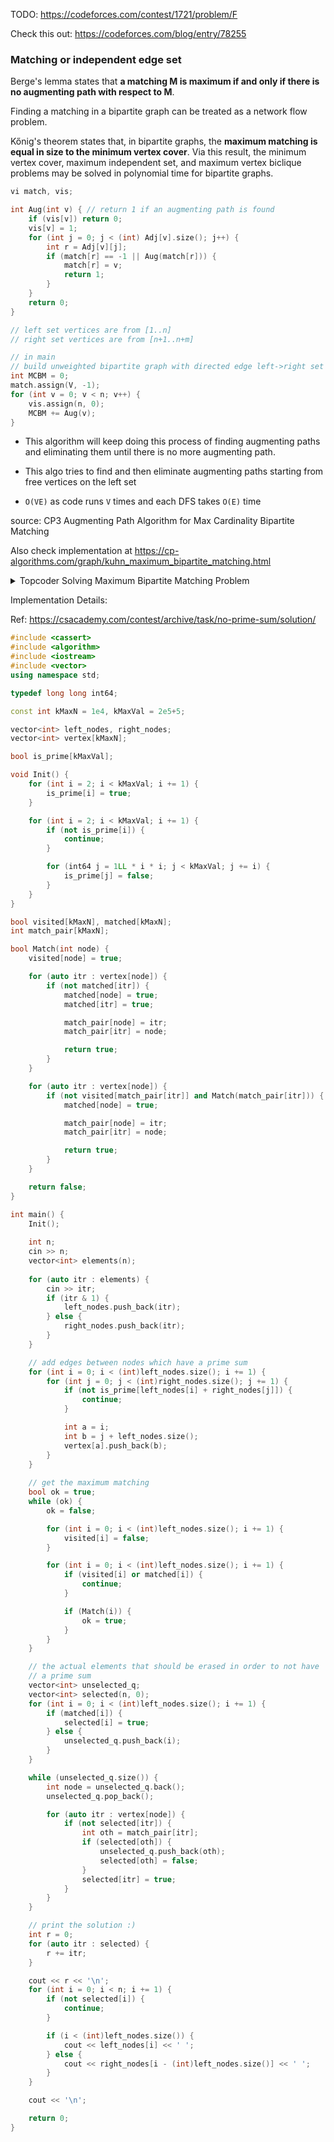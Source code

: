 TODO: https://codeforces.com/contest/1721/problem/F

Check this out: https://codeforces.com/blog/entry/78255

### Matching or independent edge set

Berge's lemma states that **a matching M is maximum if and only if there is no augmenting path with respect to M**.

Finding a matching in a bipartite graph can be treated as a network flow problem.

Kőnig's theorem states that, in bipartite graphs, the **maximum matching is equal in size to the minimum vertex cover**. Via this result, the minimum vertex cover, maximum independent set, and maximum vertex biclique problems may be solved in polynomial time for bipartite graphs.

```cpp
vi match, vis;

int Aug(int v) { // return 1 if an augmenting path is found
    if (vis[v]) return 0;
    vis[v] = 1;
    for (int j = 0; j < (int) Adj[v].size(); j++) {
        int r = Adj[v][j];
        if (match[r] == -1 || Aug(match[r])) {
            match[r] = v;
            return 1;
        }
    }
    return 0;
}

// left set vertices are from [1..n]
// right set vertices are from [n+1..n+m]

// in main
// build unweighted bipartite graph with directed edge left->right set
int MCBM = 0;
match.assign(V, -1);
for (int v = 0; v < n; v++) {
    vis.assign(n, 0);
    MCBM += Aug(v);
}
```

* This algorithm will keep doing this process of finding augmenting paths and eliminating them until there is no more augmenting path.

* This algo tries to find and then eliminate augmenting paths starting from free vertices on the left set

* `O(VE)` as code runs `V` times and each DFS takes `O(E)` time

source: CP3 Augmenting Path Algorithm for Max Cardinality Bipartite Matching

Also check implementation at https://cp-algorithms.com/graph/kuhn_maximum_bipartite_matching.html

<details>
	<summary> Topcoder Solving Maximum Bipartite Matching Problem </summary>
	
### Hopcroft Karp’s algorithm can solve the MCBM problem in `O(√V E)`

**NAME**
Solving Maximum Bipartite Matching Problem
	
source: https://apps.topcoder.com/forums/?module=Thread&threadID=684427&start=0

**PROBLEM**
In this article we shall speak about Solving Maximum Bipartite Matching Problem. 

There is a bipartite graph containing `N` vertices (`n` vertices in left part and `k = N-n` vertices in right part of graph) 
and ``M edges. We are to find maximum bipartite matching, i.e. mark maximum number of edges, so that no one of them 
have adjacent vertices with each other. This problem can be easily solved in two ways.

**SOLUTION**

#### First way: Kuhn’s algorithm.

Chain with length k is a simple path (i.e. it contains no repeated vertices or edges) that has k edges in the 
bipartite graph. Alternating chain (in a bipartite graph, with respect to some matching) is a chain in which the 
edges alternately belong / not belong to the matching. The increasing chain (in a bipartite graph, with respect 
to a matching) is an alternating chain, whose initial and final vertices (as well as edges) do not belong to matching.

Berja’s theorem(Berge's lemma): 
Matching is maximal if and only if there are no increasing chains with respect to it.

So, let’s notice that if we find an increasing chain, we can increase our matching by one. 
We will go along this increasing chain and mark edges which are not marked and unmark edges that were marked 
(first edge is not marked by definition – we will mark it, second is marked, so we will unmark it and so on). 
It is obvious that by doing this operation we will increase our matching by one, because length of increasing chain 
is always odd and because in this chain we had `[k/2]+1` unmarked edges and `[k/2]` marked edges and after rematching 
we have `[k/2]` unmarked edges and `[k/2]+1` marked edges in the chain.

So the main idea of the algorithm is to search increasing chains while we can and increase matching.

Well, new problem is how to find increasing chains. Kuhn’s algorithm is based on dfs (depth first search) or 
bfs (breadth first search) algorithm.

Complexity of searching an increasing chain is `O(N+M)` and maximum number of them is `N/2`, 
overall asymptotic is `O(N*N + N*M) = O(NM)`

Let’s see how we will search increasing chains: we shall use dfs. We will call dfs only from vertices of graph’s left part. 
From left part it goes to right only using not marked edges, and from right to left only using marked edges. 
In our implementation dfs will be called only from left graph’s vertices and will return bool – true if it found chain 
and false if not. From current vertex algorithm will go through all adjacent not marked edges to vertex from right part 
called TO. If TO has no adjacent marked edges, dfs will return true, because it is last vertex of increasing chain. 
If it has, we will call dfs from TO’s neighbor on marked edge and return true if it returned true.

```cpp
// Pseudocode:
bool kuhn(vertex v) {
    if (used[v]) return false;
    used[v] = true;

    for (vertex q adjacent to v) {
        if ((q has no pair) or kuhn(pairs[q])) {
            pairs[q] = v;
            return true;
        }
    }
}

find_max_matching {
    for (vertex v = {1, .., n}) {
        used = {0};
        kuhn(v);
    }
}
```

Implementation (C++):

```cpp
#include<vector>
#include<utility>

using namespace std;

class KuhnImplementation {
    public:
        int n, k;
    vector<vector<int>> g;
    vector<int> pairs;
    vector<bool> used;

    bool kuhn(int v) {
        if (used[v]) return false;
        used[v] = true;
        for (int i = 0; i < g[v].size(); ++i) {
            int to = g[v][i] - n;
            if (pairs[to] == -1 || kuhn(pairs[to])) {
                pairs[to] = v;
                return true;
            }
        }
        return false;
    }

    vector < pair < int, int > > find_max_matching(vector < vector < int > > & _g, int _n, int _k) {
        g = _g;
        //g[i] is a list of adjacent vertices to vertex i, where i is from left patr and g[i][j] is from right part
        n = _n;
        //n is number of vertices in left part of graph
        k = _k;
        //k is number of vertices in right part of graph

        pairs = vector < int > (k, -1);
        //pairs[i] is a neighbor of vertex i from right part, on marked edge
        used = vector < bool > (n, false);
        for (int i = 0; i < n; ++i) {
            fill(used.begin(), used.end(), false);
            kuhn(i);
        }

        vector < pair < int, int > > res;
        for (int i = 0; i < k; i++)
            if (pairs[i] != -1)
                res.push_back(make_pair(pairs[i], i + n));

        return res;

    }
};
```


Improved implementation:

* Let’s modify algorithm in next way. Do not clear used marks after you find one path. 
* Instead of it run a series of DFS-es over all vertices in a single phase. 
* One such phase takes strictly O(V+E) time (graph full traversal) and can find more than one increasing path at once. 
* Moreover, the first phase will behave precisely as greedy algorithm (which is also improvement). 
* After running each phase you should clear used and run the next phase. Terminate when no path is found during one phase.

```cpp
#include<vector>
#include<utility>

using namespace std;

class KuhnImplementation {
    public:
        int n, k;
    vector<vector<int>> g;
    vector<int> pairs_of_right, pairs_of_left;
    vector<bool> used;

    bool kuhn(int v) {
        if (used[v]) return false;
        used[v] = true;
        for (int i = 0; i < g[v].size(); ++i) {
            int to = g[v][i] - n;
            if (pairs_of_right[to] == -1 || kuhn(pairs_of_right[to])) {
                pairs_of_right[to] = v;
                pairs_of_left[v] = to;
                return true;
            }
        }
        return false;
    }

    vector < pair < int, int > > find_max_matching(vector < vector < int > > & _g, int _n, int _k) {
        g = _g;
        //g[i] is a list of adjacent vertices to vertex i, where i is from left patr and g[i][j] is from right part
        n = _n;
        //n is number of vertices in left part of graph
        k = _k;
        //k is number of vertices in right part of graph

        pairs_of_right = vector < int > (k, -1);
        pairs_of_left = vector < int > (n, -1);
        //pairs_of_right[i] is a neighbor of vertex i from right part, on marked edge
        //pairs_of_left[i]  is a neighbor of vertex i from left part, on marked edge
        used = vector < bool > (n, false);

        bool path_found;
        do {
            fill(used.begin(), used.end(), false);
            path_found = false;
            //remember to start only from free vertices which are not visited yet
            for (int i = 0; i < n; ++i)
                if (pairs_of_left[i] < 0 && !used[i])
                    path_found |= kuhn(i);
        } while (path_found);

        vector < pair < int, int > > res;
        for (int i = 0; i < k; i++)
            if (pairs_of_right[i] != -1)
                res.push_back(make_pair(pairs_of_right[i], i + n));

        return res;
    }
};
```

#### Second way: Maximum flow algorithm.


Solving this problem using maximum flow algorithm is obvious. We will create two new vertices: S and T. 

We will create edges from S to all vertices of left part of graph and we will create edges from all vertices of 
right part of graph to T. 

All edges capacity will be equal to 1. After that we need to find maximum flow from S to T.

All used edges between left and right parts are maximum matching. It is obvious why it works. 

It is easier to understand, especially if you understand and know how to code max flow algorithm.


Implementation:

```cpp
#include<vector>
#include<utility>
using namespace std;
 
class MaxFlowImplementation
{
public:
	vector<vector<int> > g;
	vector<bool> used;
	int n, k;
 
	bool find_path(int a, int b) 
        {
		if(a == b) return true;
		if(used[a]) return false;
		used[a] = true;
		for(int i = 0; i < n+k+2; i++) 
			if(g[a][i] > 0 && find_path(i, b))
                        {
				g[a][i]--;
				g[i][a]++;
				return true;
			}
		return false;
	}
 
	vector<pair<int, int> > find_max_matching(vector<vector<int> > &v, int _n, int _k)
        {
		//v[i] is a list of adjacent vertices to vertex i, where i is from left part and v[i][j] is from right part
		n = _n;
		//n is number of vertices in left part of graph
		k = _k;
		//k is number of vertices in right part of graph
 
		g = vector<vector<int> >(n+k+2, vector<int>(n+k+2));
		//g[i][j] = 1 if there is edge between vertex i from left part 
		//            			    and vertex j from right part
		for(int i = 0; i < v.size(); i++)
                    for(int j = 0; j < v[i].size(); j++)
                        g[i][v[i][j]] = 1;
		int S = n+k;
		int T = n+k+1; 
		for(int i = 0; i < n; i++)
			g[S][i] = 1;
		for(int i = 0; i < k; i++)
			g[n+i][T] = 1;
 
		vector<vector<int> > _g(g);
 
		used = vector<bool> (n+k+2, false);
		while(find_path(S, T))
			fill(used.begin(), used.end(), false);
 
		vector<pair<int, int> > res;
		for(int i = 0; i < n; i++)
			for(int j = n; j < n+k; j++)
				if(g[i][j] < _g[i][j])
					res.push_back(make_pair(i, j));
 
		return res;
	}
};
```						      

### DISCUSSION

Solving maximum bipartite problem can be useful to solve problems using Hungarian algorithm, minimum vertex cover, etc. 
To tell the truth, while max - flow implementation is easier to understand and implement, 
Kuhn algorithm is more effective, especially improved implementation.

Usage:
if you use Kuhn algorithm
`KuhnImplementation obj;`

or if you use max flow algorithm
`MaxFlowImplementation obj`

`return obj.find_max_matching(g, n, k).size();`

I believe that "improved version" is not a good idea of acceleration. 

There is an easy approach which works better than simply precalculating greedy matching.

* Do not clear used marks after you find one path. Instead of it run a series of DFS-es over all vertices in a single phase.
* One such phase takes strictly O(V+E) time (graph full traversal) and can find more than one increasing path at once. 
* Moreover, the first phase will behave precisely as greedy algorithm, so it supersedes you improvement. 
* After running each phase you should clear used marks and run the next phase. 
* Terminate when no path is found during one phase.

To apply this improvement to your simple implementation do the following:

1. Store pairs for vertices of left part too.

Add declaration: `vector<int> pair2;`
Add initialization: `pair2 = vector<int> (n, -1);`
Do not forget to set it in DFS:
```cpp
pairs [to] = v;
pair2 [v] = to; //added line
return true;
```
	
2. Replace your DFS(kuhn) calls code in find_max_matching with this:
	
```cpp	
    int phases = 0;
		
    bool haschanged;
    do {
      fill(used.begin(), used.end(), false);
      haschanged = false;
      //remember to start only from free vertices which are not visited yet
      for (int i = 0; i < n; ++i)
        if (pair2[i] < 0 && !used[i])
          haschanged |= kuhn (i);
      phases++;
    } while (haschanged);
```

* The full working time is O(P(N + M)) where P is number of phases. It is clear that it won't exceed min(n, k)<=V.
* This acceleration is also applicable to maxflow problem with unit capacities. Run DFS series in a single phase 
* without clearing used in between. And do not use "used" mark for source/sink.

</details>														  

Implementation Details:

Ref: https://csacademy.com/contest/archive/task/no-prime-sum/solution/
														   
```cpp
#include <cassert>
#include <algorithm>
#include <iostream>
#include <vector>
using namespace std;

typedef long long int64;

const int kMaxN = 1e4, kMaxVal = 2e5+5;

vector<int> left_nodes, right_nodes;
vector<int> vertex[kMaxN];

bool is_prime[kMaxVal];

void Init() {
    for (int i = 2; i < kMaxVal; i += 1) {
        is_prime[i] = true;
    }

    for (int i = 2; i < kMaxVal; i += 1) {
        if (not is_prime[i]) {
            continue;
        }

        for (int64 j = 1LL * i * i; j < kMaxVal; j += i) {
            is_prime[j] = false;
        }
    }
}

bool visited[kMaxN], matched[kMaxN];
int match_pair[kMaxN];

bool Match(int node) {
    visited[node] = true;

    for (auto itr : vertex[node]) {
        if (not matched[itr]) {
            matched[node] = true;
            matched[itr] = true;

            match_pair[node] = itr;
            match_pair[itr] = node;

            return true;
        }
    }

    for (auto itr : vertex[node]) {
        if (not visited[match_pair[itr]] and Match(match_pair[itr])) {
            matched[node] = true;

            match_pair[node] = itr;
            match_pair[itr] = node;

            return true;
        }
    }

    return false;
}

int main() {
    Init();
    
    int n;
    cin >> n;
    vector<int> elements(n);
    
    for (auto itr : elements) {
        cin >> itr;
        if (itr & 1) {
            left_nodes.push_back(itr);
        } else {
            right_nodes.push_back(itr);
        }
    }

    // add edges between nodes which have a prime sum
    for (int i = 0; i < (int)left_nodes.size(); i += 1) {
        for (int j = 0; j < (int)right_nodes.size(); j += 1) {
            if (not is_prime[left_nodes[i] + right_nodes[j]]) {
                continue;
            }

            int a = i;
            int b = j + left_nodes.size();
            vertex[a].push_back(b);
        }
    }
    
    // get the maximum matching
    bool ok = true;
    while (ok) {
        ok = false;

        for (int i = 0; i < (int)left_nodes.size(); i += 1) {
            visited[i] = false;
        }

        for (int i = 0; i < (int)left_nodes.size(); i += 1) {
            if (visited[i] or matched[i]) {
                continue;
            }

            if (Match(i)) {
                ok = true;
            }
        }
    }

    // the actual elements that should be erased in order to not have
    // a prime sum
    vector<int> unselected_q;
    vector<int> selected(n, 0);
    for (int i = 0; i < (int)left_nodes.size(); i += 1) {
        if (matched[i]) {
            selected[i] = true;
        } else {
            unselected_q.push_back(i);
        }
    }

    while (unselected_q.size()) {
        int node = unselected_q.back();
        unselected_q.pop_back();

        for (auto itr : vertex[node]) {
            if (not selected[itr]) {
                int oth = match_pair[itr];
                if (selected[oth]) {
                    unselected_q.push_back(oth);
                    selected[oth] = false;
                }
                selected[itr] = true;
            }
        }
    }

    // print the solution :)
    int r = 0;
    for (auto itr : selected) {
        r += itr;
    }

    cout << r << '\n';
    for (int i = 0; i < n; i += 1) {
        if (not selected[i]) {
            continue;
        }

        if (i < (int)left_nodes.size()) {
            cout << left_nodes[i] << ' ';
        } else {
            cout << right_nodes[i - (int)left_nodes.size()] << ' ';
        }
    }

    cout << '\n';

    return 0;
}
```														   
